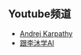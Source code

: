 ## Youtube频道
* [Andrej Karpathy](https://www.youtube.com/@AndrejKarpathy)
* [跟李沐学AI](https://www.youtube.com/@mu_li)